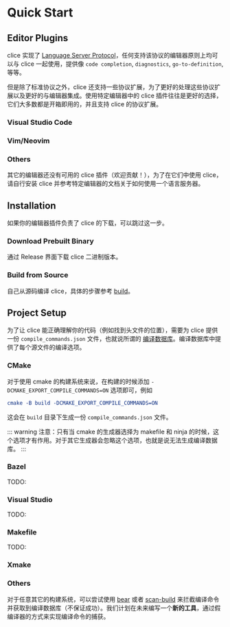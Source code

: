 # Quick Start

## Editor Plugins

clice 实现了 [Language Server Protocol](https://microsoft.github.io/language-server-protocol)，任何支持该协议的编辑器原则上均可以与 clice 一起使用，提供像 `code completion`, `diagnostics`, `go-to-definition`, 等等。

但是除了标准协议之外，clice 还支持一些协议扩展，为了更好的处理这些协议扩展以及更好的与编辑器集成。使用特定编辑器中的 clice 插件往往是更好的选择，它们大多数都是开箱即用的，并且支持 clice 的协议扩展。

### Visual Studio Code

### Vim/Neovim

### Others

其它的编辑器还没有可用的 clice 插件（欢迎贡献！），为了在它们中使用 clice，请自行安装 clice 并参考特定编辑器的文档关于如何使用一个语言服务器。

## Installation

如果你的编辑器插件负责了 clice 的下载，可以跳过这一步。

### Download Prebuilt Binary

通过 Release 界面下载 clice 二进制版本。

### Build from Source

自己从源码编译 clice，具体的步骤参考 [build](../development/build.md)。


## Project Setup

为了让 clice 能正确理解你的代码（例如找到头文件的位置），需要为 clice 提供一份 `compile_commands.json` 文件，也就说所谓的 [编译数据库](https://clang.llvm.org/docs/JSONCompilationDatabase.html)。编译数据库中提供了每个源文件的编译选项。

### CMake

对于使用 cmake 的构建系统来说，在构建的时候添加 `-DCMAKE_EXPORT_COMPILE_COMMANDS=ON` 选项即可，例如

```cmake
cmake -B build -DCMAKE_EXPORT_COMPILE_COMMANDS=ON
```

这会在 `build` 目录下生成一份 `compile_commands.json` 文件。

::: warning
注意：只有当 cmake 的生成器选择为 makefile 和 ninja 的时候，这个选项才有作用。对于其它生成器会忽略这个选项，也就是说无法生成编译数据库。
:::

### Bazel

TODO:

### Visual Studio

TODO:

### Makefile

TODO:

### Xmake

### Others

对于任意其它的构建系统，可以尝试使用 [bear](https://github.com/rizsotto/Bear) 或者 [scan-build](https://github.com/rizsotto/scan-build) 来拦截编译命令并获取到编译数据库（不保证成功）。我们计划在未来编写一个**新的工具**，通过假编译器的方式来实现编译命令的捕获。